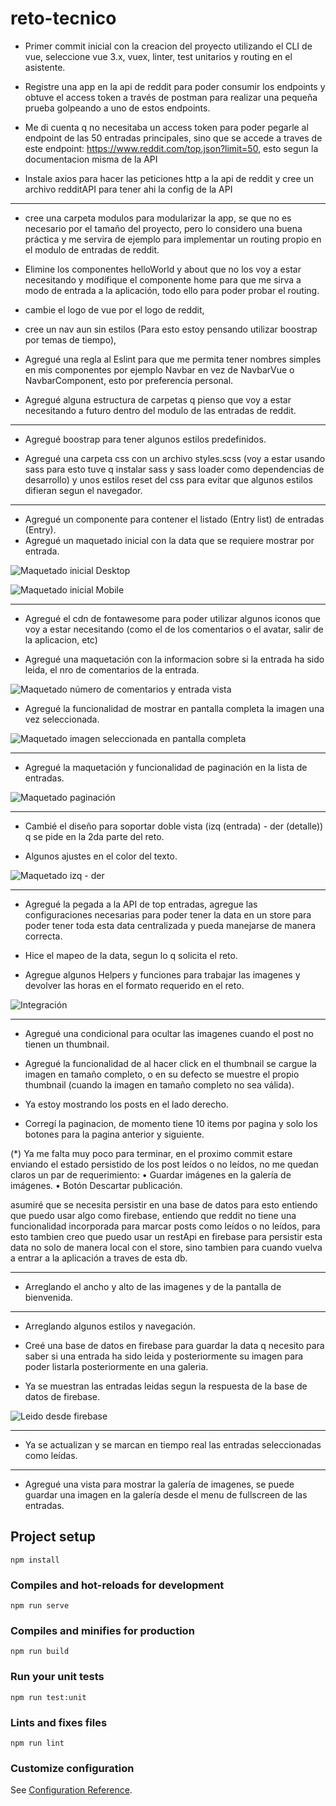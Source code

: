 # reto-tecnico

- Primer commit inicial con la creacion del proyecto utilizando el CLI de vue, seleccione vue 3.x, vuex, linter, test unitarios y routing en el asistente.

- Registre una app en la api de reddit para poder consumir los endpoints y obtuve el access token a través de postman para realizar una pequeña prueba golpeando a uno de estos endpoints.

- Me di cuenta q no necesitaba un access token para poder pegarle al endpoint de las 50 entradas principales, sino que se accede a traves de este endpoint: https://www.reddit.com/top.json?limit=50, esto segun la documentacion misma de la API

- Instale axios para hacer las peticiones http a la api de reddit y cree un archivo redditAPI para tener ahi la config de la API

---

- cree una carpeta modulos para modularizar la app, se que no es necesario por el tamaño del proyecto, pero lo considero una buena práctica y me servira de ejemplo para implementar un routing propio en el modulo de entradas de reddit.

- Elimine los componentes helloWorld y about que no los voy a estar necesitando y modifique el componente home para que me sirva a modo de entrada a la aplicación, todo ello para poder probar el routing.

- cambie el logo de vue por el logo de reddit,

- cree un nav aun sin estilos (Para esto estoy pensando utilizar boostrap por temas de tiempo),

- Agregué una regla al Eslint para que me permita tener nombres simples en mis componentes por ejemplo Navbar en vez de NavbarVue o NavbarComponent, esto por preferencia personal.

- Agregué alguna estructura de carpetas q pienso que voy a estar necesitando a futuro dentro del modulo de las entradas de reddit.

---

- Agregué boostrap para tener algunos estilos predefinidos.

- Agregué una carpeta css con un archivo styles.scss (voy a estar usando sass para esto tuve q instalar sass y sass loader como dependencias de desarrollo) y unos estilos reset del css para evitar que algunos estilos difieran segun el navegador.

---

- Agregué un componente para contener el listado (Entry list) de entradas (Entry).
- Agregué un maquetado inicial con la data que se requiere mostrar por entrada.

![Maquetado inicial Desktop](https://res.cloudinary.com/dhromiae3/image/upload/v1710781925/reto-tecnico/uzrd8rd2pmliga5qnlfc.png)

![Maquetado inicial Mobile](https://res.cloudinary.com/dhromiae3/image/upload/v1710782114/reto-tecnico/iyg1xebuauyajac4saj4.png)

---

- Agregué el cdn de fontawesome para poder utilizar algunos iconos que voy a estar necesitando (como el de los comentarios o el avatar, salir de la aplicacion, etc)

- Agregué una maquetación con la informacion sobre si la entrada ha sido leida, el nro de comentarios de la entrada.

![Maquetado número de comentarios y entrada vista](https://res.cloudinary.com/dhromiae3/image/upload/v1710784590/reto-tecnico/ayisc1zl61moqrk75lxe.png)

- Agregué la funcionalidad de mostrar en pantalla completa la imagen una vez seleccionada.

![Maquetado imagen seleccionada en pantalla completa](https://res.cloudinary.com/dhromiae3/image/upload/v1710784591/reto-tecnico/ckymehlkc6t3t6rfsbob.png)

---

- Agregué la maquetación y funcionalidad de paginación en la lista de entradas.

![Maquetado paginación](https://res.cloudinary.com/dhromiae3/image/upload/v1710786308/reto-tecnico/tqiyjwdmxyucnspkq5ua.png)

---

- Cambié el diseño para soportar doble vista (izq (entrada) - der (detalle)) q se pide en la 2da parte del reto.

- Algunos ajustes en el color del texto.

![Maquetado izq - der](https://res.cloudinary.com/dhromiae3/image/upload/v1710790116/reto-tecnico/ifkys7imj1z1mtadwba5.png)

---

- Agregué la pegada a la API de top entradas, agregue las configuraciones necesarias para poder tener la data en un store para poder tener toda esta data centralizada y pueda manejarse de manera correcta.

- Hice el mapeo de la data, segun lo q solicita el reto.

- Agregue algunos Helpers y funciones para trabajar las imagenes y devolver las horas en el formato requerido en el reto.

![Integración](https://res.cloudinary.com/dhromiae3/image/upload/v1710796074/reto-tecnico/zlkyuy1xgcuzqxnyiwtz.png)

---

- Agregué una condicional para ocultar las imagenes cuando el post no tienen un thumbnail.

- Agregué la funcionalidad de al hacer click en el thumbnail se cargue la imagen en tamaño completo, o en su defecto se muestre el propio thumbnail (cuando la imagen en tamaño completo no sea válida).

- Ya estoy mostrando los posts en el lado derecho.

- Corregí la paginacion, de momento tiene 10 items por pagina y solo los botones para la pagina anterior y siguiente.

(\*) Ya me falta muy poco para terminar, en el proximo commit estare enviando el estado persistido de los post leídos o no leídos, no me quedan claros un par de requerimiento:
• Guardar imágenes en la galería de imágenes.
• Botón Descartar publicación.

asumiré que se necesita persistir en una base de datos para esto entiendo que puedo usar algo como firebase, entiendo que reddit no tiene una funcionalidad incorporada para marcar posts como leídos o no leídos, para esto tambien creo que puedo usar un restApi en firebase para persistir esta data no solo de manera local con el store, sino tambien para cuando vuelva a entrar a la aplicación a traves de esta db.

---

- Arreglando el ancho y alto de las imagenes y de la pantalla de bienvenida.

---

- Arreglando algunos estilos y navegación.

- Creé una base de datos en firebase para guardar la data q necesito para saber si una entrada ha sido leida y posteriormente su imagen para poder listarla posteriormente en una galeria.

- Ya se muestran las entradas leidas segun la respuesta de la base de datos de firebase.

![Leido desde firebase](https://res.cloudinary.com/dhromiae3/image/upload/v1710812214/reto-tecnico/n0hprvahqxzurdiifbfo.png)

---

- Ya se actualizan y se marcan en tiempo real las entradas seleccionadas como leídas.

---

- Agregué una vista para mostrar la galería de imagenes, se puede guardar una imagen en la galería desde el menu de fullscreen de las entradas.

## Project setup

```
npm install
```

### Compiles and hot-reloads for development

```
npm run serve
```

### Compiles and minifies for production

```
npm run build
```

### Run your unit tests

```
npm run test:unit
```

### Lints and fixes files

```
npm run lint
```

### Customize configuration

See [Configuration Reference](https://cli.vuejs.org/config/).
